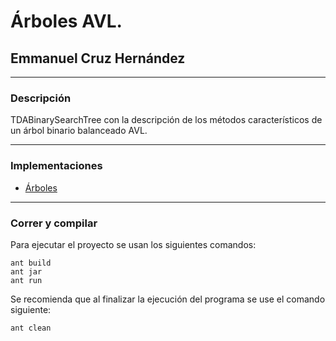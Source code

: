 # Árboles AVL.
## Emmanuel Cruz Hernández

----

### Descripción
TDABinarySearchTree con la descripción de los métodos característicos de un árbol binario balanceado AVL.

----

### Implementaciones
* [Árboles](https://docs.google.com/presentation/d/1n3zvmOyqUTIcNYxqnc7iIpcLZ-qqV_eBTdZas-o8Cr8/edit?usp=sharing)

----

### Correr y compilar

Para ejecutar el proyecto se usan los siguientes comandos:

```
ant build
ant jar
ant run
```

Se recomienda que al finalizar la ejecución del programa se use el comando siguiente:

```
ant clean
```
